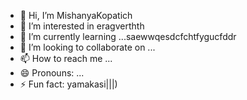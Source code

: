 - 👋 Hi, I’m MishanyaKopatich
- 👀 I’m interested in eragverthth
- 🌱 I’m currently learning ...saewwqesdcfchtfygucfddr
- 💞️ I’m looking to collaborate on ...
- 📫 How to reach me ...
- 😄 Pronouns: ...
- ⚡ Fun fact: yamakasi|||)
<!---
MishanyaKopatich/MishanyaKopatich is a ✨ special ✨ repository because its `README.md` (this file) appears on your GitHub profile.
You can click the Preview link to take a look at your changes.
